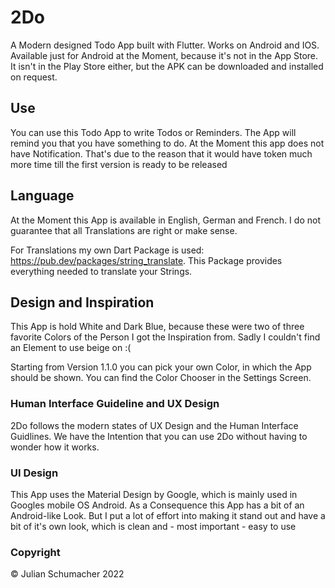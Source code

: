 # 2Do

A Modern designed Todo App built with Flutter.
Works on Android and IOS.
Available just for Android at the Moment, because it's not in the App Store.
It isn't in the Play Store either, but the APK can be downloaded and installed on request.


## Use

You can use this Todo App to write Todos or Reminders.
The App will remind you that you have something to do.
At the Moment this app does not have Notification. That's due to
the reason that it would have token much more time till the first version
is ready to be released


## Language

At the Moment this App is available in English, German and French.
I do not guarantee that all Translations are right or make sense.

For Translations my own Dart Package is used: https://pub.dev/packages/string_translate.
This Package provides everything needed to translate your Strings.


## Design and Inspiration

This App is hold White and Dark Blue, because these were two of 
three favorite Colors of the Person I got the Inspiration from.
Sadly I couldn't find an Element to use beige on :(

Starting from Version 1.1.0 you can pick your own Color, in which the
App should be shown. You can find the Color Chooser in the Settings Screen.


### Human Interface Guideline and UX Design

2Do follows the modern states of UX Design and the Human Interface Guidlines.
We have the Intention that you can use 2Do without having to wonder how it works.


### UI Design
This App uses the Material Design by Google, which is mainly used in
Googles mobile OS Android. 
As a Consequence this App has a bit of an Android-like Look.
But I put a lot of effort into making it stand out and have a bit of it's own look, which is clean and - most important - easy to use





### Copyright
© Julian Schumacher 2022
